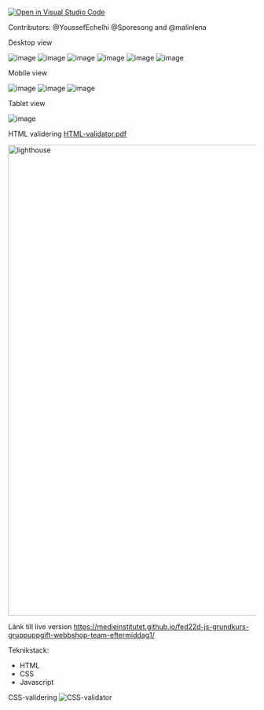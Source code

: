 [![Open in Visual Studio Code](https://classroom.github.com/assets/open-in-vscode-c66648af7eb3fe8bc4f294546bfd86ef473780cde1dea487d3c4ff354943c9ae.svg)](https://classroom.github.com/online_ide?assignment_repo_id=9231147&assignment_repo_type=AssignmentRepo)

Contributors: @YoussefEchelhi @Sporesong and @malinlena

Desktop view

![image](https://user-images.githubusercontent.com/114922923/205516854-e21a792b-865f-4c5a-8255-6a31c3157c98.png)
![image](https://user-images.githubusercontent.com/114922923/205516871-41ba53f4-755f-42e2-a778-4d3e093f7255.png)
![image](https://user-images.githubusercontent.com/114922923/205516894-297c6281-7679-4f97-85bf-62b8c3e1bdbb.png)
![image](https://user-images.githubusercontent.com/114922923/205517334-c91899cf-c153-4975-b88d-db4f142eeefc.png)
![image](https://user-images.githubusercontent.com/114922923/205517326-2e732703-5c36-4261-968f-6e4dcfb144d1.png)
![image](https://user-images.githubusercontent.com/114922923/205517419-1ccb9cec-b481-4912-9014-1b61b6951200.png)

Mobile view

![image](https://user-images.githubusercontent.com/114922923/205517470-66c42d47-ff6d-41eb-a01a-e1b8cf4b82e6.png)
![image](https://user-images.githubusercontent.com/114922923/205517482-4c3d0d81-5138-4de5-86b9-28c1f7f456d9.png)
![image](https://user-images.githubusercontent.com/114922923/205517499-c7e3da2b-d37d-48f8-bcc9-ed21f62a9f99.png)

Tablet view 

![image](https://user-images.githubusercontent.com/114922923/205517555-14872106-d574-4774-b0c4-e867fdd676e4.png)


HTML validering
[HTML-validator.pdf](https://github.com/Medieinstitutet/fed22d-js-grundkurs-gruppuppgift-webbshop-team-eftermiddag1/files/10149646/HTML-validator.pdf)


<img width="959" alt="lighthouse" src="https://user-images.githubusercontent.com/114957292/205520152-e737cc37-b843-41fe-a18f-d79d5321e799.png">

Länk till live version
https://medieinstitutet.github.io/fed22d-js-grundkurs-gruppuppgift-webbshop-team-eftermiddag1/

Teknikstack:
- HTML
- CSS
- Javascript


CSS-validering
![CSS-validator](https://user-images.githubusercontent.com/114957292/205520677-173315d8-529f-4347-a755-ae9a5f87ed7e.png)
